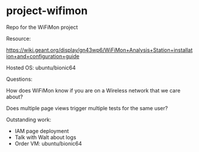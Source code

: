 # project-wifimon
Repo for the WiFiMon project

Resource:

https://wiki.geant.org/display/gn43wp6/WiFiMon+Analysis+Station+installation+and+configuration+guide

Hosted OS: ubuntu/bionic64

Questions:

How does WiFiMon know if you are on a Wireless network that we care about?

Does multiple page views trigger multiple tests for the same user?

Outstanding work:

 - IAM page deployment
 - Talk with Walt about logs
 - Order VM: ubuntu/bionic64
